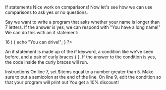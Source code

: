 If statements
Nice work on comparisons! Now let's see how we can use comparisons to ask yes or no questions.

Say we want to write a program that asks whether your name is longer than 7 letters. If the answer is yes, we can respond with "You have a long name!" We can do this with an if statement:

<?php
  $age = 17;

  if( $age > 16 ) {
    echo "You can drive!";
  }
?>
An if statement is made up of the if keyword, a condition like we've seen before, and a pair of curly braces { }. If the answer to the condition is yes, the code inside the curly braces will run.

Instructions
On line 7, set $items equal to a number greater than 5. Make sure to put a semicolon at the end of the line.
On line 9, edit the condition so that your program will print out You get a 10% discount!
